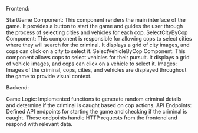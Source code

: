 Frontend:

StartGame Component: This component renders the main interface of the game. It provides a button to start the game and guides the user through the process of selecting cities and vehicles for each cop.
SelectCityByCop Component: This component is responsible for allowing cops to select cities where they will search for the criminal. It displays a grid of city images, and cops can click on a city to select it.
SelectVehicleByCop Component: This component allows cops to select vehicles for their pursuit. It displays a grid of vehicle images, and cops can click on a vehicle to select it.
Images: Images of the criminal, cops, cities, and vehicles are displayed throughout the game to provide visual context.


Backend:

Game Logic: Implemented functions to generate random criminal details and determine if the criminal is caught based on cop actions.
API Endpoints: Defined API endpoints for starting the game and checking if the criminal is caught. These endpoints handle HTTP requests from the frontend and respond with relevant data.

